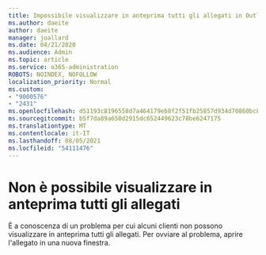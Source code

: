 ```yaml
---
title: Impossibile visualizzare in anteprima tutti gli allegati in Outlook.com
ms.author: daeite
author: daeite
manager: joallard
ms.date: 04/21/2020
ms.audience: Admin
ms.topic: article
ms.service: o365-administration
ROBOTS: NOINDEX, NOFOLLOW
localization_priority: Normal
ms.custom:
- "9000576"
- "2431"
ms.openlocfilehash: d51193c8196558d7a464179eb8f2f51fb25857d934d70860bc84c4f1f2bf0389
ms.sourcegitcommit: b5f7da89a650d2915dc652449623c78be6247175
ms.translationtype: MT
ms.contentlocale: it-IT
ms.lasthandoff: 08/05/2021
ms.locfileid: "54111476"
---
```

# <a name="cant-preview-all-of-an-attachment"></a>Non è possibile visualizzare in anteprima tutti gli allegati

È a conoscenza di un problema per cui alcuni clienti non possono visualizzare in anteprima tutti gli allegati. Per ovviare al problema, aprire l'allegato in una nuova finestra.